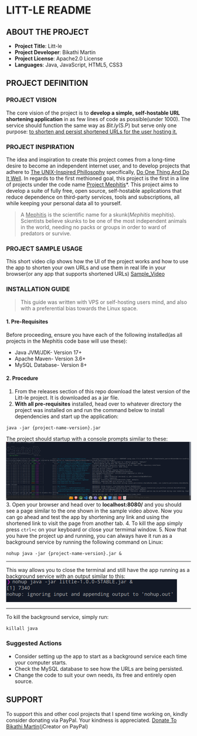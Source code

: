 # LITT-LE README
## ABOUT THE PROJECT
 - **Project Title**: Litt-le
 - **Project Developer**: Bikathi Martin
 - **Project License**: Apache2.0 License
 - **Languages**: Java, JavaScript, HTML5, CSS3
 ## PROJECT DEFINITION 
 ### PROJECT VISION
 The core vision of the project is to **develop a simple, self-hostable URL shortening application** in as few lines of code as possible(under 1000).  The service should function the same way as _Bit.ly_(S.P) but serve only one purpose:
 <u>to shorten and persist shortened URLs for the user hosting it.</u>
 ### PROJECT INSPIRATION
 The idea and inspiration to create this project comes from a long-time desire to become an independent internet user, and to develop projects that adhere to [The UNIX-Inspired Phillosophy]() specifically, <u>Do One Thing And Do It Well</u>. In regards to the first methioned goal, this project is the first in a line of projects under the code name <u>Project Mephitis</u>\*. This project aims to develop a suite of fully free, open source, self-hostable applications that reduce dependence on third-party services, tools and subscriptions, all while keeping your personal data all to yourself.
 > A <u>Mephitis</u> is the scientific name for a skunk(_Mephitis_ mephitis). Scientists believe skunks to be one of the most independent animals in the world, needing no packs or groups in order to ward of predators or survive.
 ### PROJECT SAMPLE USAGE
 This short video clip shows how the UI of the project works and how to use the app to shorten your own URLs and use them in real life in your browser(or any app that supports shortened URLs)
 [Sample_Video](https://user-images.githubusercontent.com/98804363/210074874-2a40fdad-a70b-43b4-a574-93874d7491cc.webm)
 ### INSTALLATION GUIDE
 > This guide was written with VPS or self-hosting users mind, and also with a preferential bias towards the Linux space.  
 #### 1. Pre-Requisites
 Before proceeding, ensure you have each of the following installed(as all projects in the Mephitis code base will use these):
 - Java JVM/JDK- Version 17+
 - Apache Maven- Version 3.6+
 - MySQL Database- Version 8+
 #### 2. Procedure
 1. From the releases section of this repo download the latest version of the Litt-le project. It is downloaded as a jar file.
 2. **With all pre-requisites** installed, head over to whatever directory the project was installed on and run the command below to install dependencies and start up the application:
```
java -jar {project-name-version}.jar
```
The project should startup with a console prompts similar to these:
![Project-Startup](https://github.com/Q-T5/litt-le/blob/main/gallery/project-startup.png)
3. Open your browser and head over to **localhost:8080/** and you should see a page similar to the one shown in the sample video above. Now you can go ahead and test the app by shortening any link and using the shortened link to visit the page from another tab.
4. To kill the app simply press `ctrl+c` on your keyboard or close your termimal window.
5. Now that you have the project up and running, you can always have it run as a background service by running the following command on Linux:
```
nohup java -jar {project-name-version}.jar &
```
***
This way allows you to close the terminal and still have the app running as a background service with an output similar to this:
![Background-Service](https://github.com/Q-T5/litt-le/blob/main/gallery/background-service.png)
***
To kill the background service, simply run:
```
killall java
```
### Suggested Actions
- Consider setting up the app to start as a background service each time your computer starts.
- Check the MySQL database to see how the URLs are being persisted.
- Change the code to suit your own needs, its free and entirely open source.
## SUPPORT
To support this and other cool projects that I spend time working on, kindly consider donating via PayPal. Your kindness is appreciated.
[Donate To Bikathi Martin](https://www.paypal.com/donate/?hosted_button_id=X96ET3EGU2BNJ)(jCreator on PayPal)
